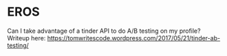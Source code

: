 # EROS
Can I take advantage of a tinder API to do A/B testing on my profile?
Writeup here: https://tomwritescode.wordpress.com/2017/05/21/tinder-ab-testing/
